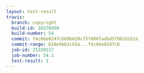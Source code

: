 ```yaml
---
layout: test-result
travis:
  branch: copyright
  build-id: 16576958
  build-number: 54
  commit: f4c0de0247cb89b620cf57d06fadbd5f062d1b1e
  commit-range: 610e9bb1cb5a...f4c0de0247cb
  job-id: 25339217
  job-number: 54.1
  test-result: 1
---
```

